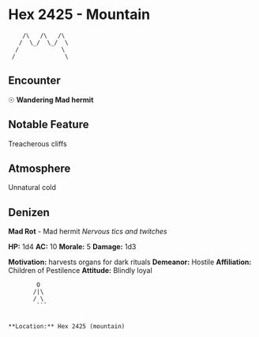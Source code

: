 # Hex 2425 - Mountain
```
    /\   /\   /\
   /  \_/  \_/  \
  /            \
 /              \
```

## Encounter

☉ **Wandering Mad hermit**

## Notable Feature

Treacherous cliffs

## Atmosphere

Unnatural cold

## Denizen

**Mad Rot** - Mad hermit
*Nervous tics and twitches*

**HP:** 1d4 **AC:** 10 **Morale:** 5
**Damage:** 1d3

**Motivation:** harvests organs for dark rituals
**Demeanor:** Hostile
**Affiliation:** Children of Pestilence
**Attitude:** Blindly loyal

```
        O
       /|\
       / \
        ```


**Location:** Hex 2425 (mountain)
